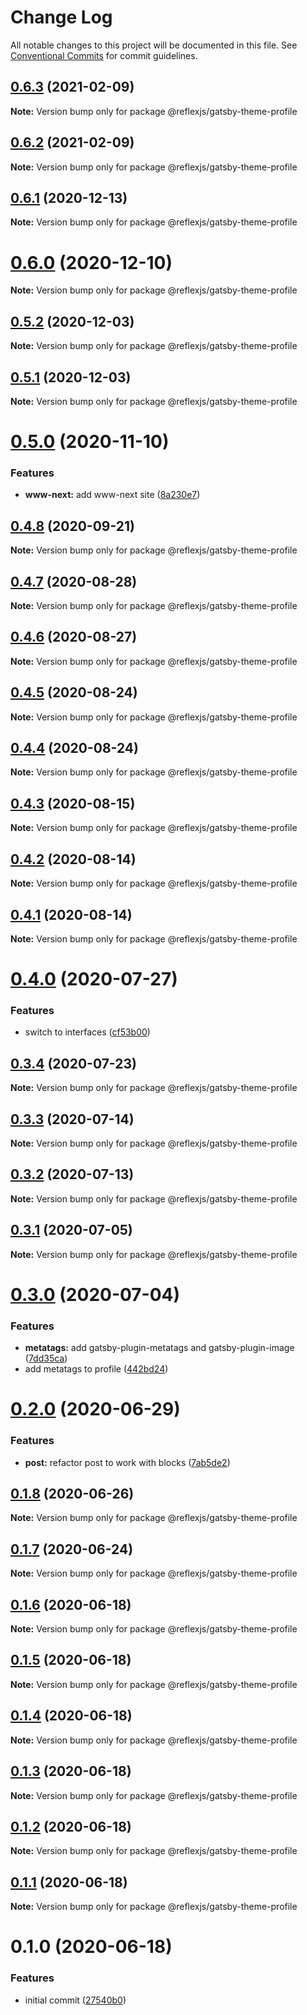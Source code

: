 # Change Log

All notable changes to this project will be documented in this file.
See [Conventional Commits](https://conventionalcommits.org) for commit guidelines.

## [0.6.3](https://github.com/reflexjs/reflex/compare/@reflexjs/gatsby-theme-profile@0.6.2...@reflexjs/gatsby-theme-profile@0.6.3) (2021-02-09)

**Note:** Version bump only for package @reflexjs/gatsby-theme-profile





## [0.6.2](https://github.com/reflexjs/reflex/compare/@reflexjs/gatsby-theme-profile@0.6.1...@reflexjs/gatsby-theme-profile@0.6.2) (2021-02-09)

**Note:** Version bump only for package @reflexjs/gatsby-theme-profile





## [0.6.1](https://github.com/reflexjs/reflex/compare/@reflexjs/gatsby-theme-profile@0.6.0...@reflexjs/gatsby-theme-profile@0.6.1) (2020-12-13)

**Note:** Version bump only for package @reflexjs/gatsby-theme-profile





# [0.6.0](https://github.com/reflexjs/reflex/compare/@reflexjs/gatsby-theme-profile@0.5.2...@reflexjs/gatsby-theme-profile@0.6.0) (2020-12-10)

**Note:** Version bump only for package @reflexjs/gatsby-theme-profile





## [0.5.2](https://github.com/reflexjs/reflex/compare/@reflexjs/gatsby-theme-profile@0.5.1...@reflexjs/gatsby-theme-profile@0.5.2) (2020-12-03)

**Note:** Version bump only for package @reflexjs/gatsby-theme-profile





## [0.5.1](https://github.com/reflexjs/reflex/compare/@reflexjs/gatsby-theme-profile@0.5.0...@reflexjs/gatsby-theme-profile@0.5.1) (2020-12-03)

**Note:** Version bump only for package @reflexjs/gatsby-theme-profile





# [0.5.0](https://github.com/reflexjs/reflex/compare/@reflexjs/gatsby-theme-profile@0.4.8...@reflexjs/gatsby-theme-profile@0.5.0) (2020-11-10)


### Features

* **www-next:** add www-next site ([8a230e7](https://github.com/reflexjs/reflex/commit/8a230e7e43d1bb6a25c7332501547ee0f9eea080))





## [0.4.8](https://github.com/reflexjs/reflex/compare/@reflexjs/gatsby-theme-profile@0.4.7...@reflexjs/gatsby-theme-profile@0.4.8) (2020-09-21)

**Note:** Version bump only for package @reflexjs/gatsby-theme-profile





## [0.4.7](https://github.com/reflexjs/reflex/compare/@reflexjs/gatsby-theme-profile@0.4.6...@reflexjs/gatsby-theme-profile@0.4.7) (2020-08-28)

**Note:** Version bump only for package @reflexjs/gatsby-theme-profile





## [0.4.6](https://github.com/reflexjs/reflex/compare/@reflexjs/gatsby-theme-profile@0.4.5...@reflexjs/gatsby-theme-profile@0.4.6) (2020-08-27)

**Note:** Version bump only for package @reflexjs/gatsby-theme-profile





## [0.4.5](https://github.com/reflexjs/reflex/compare/@reflexjs/gatsby-theme-profile@0.4.4...@reflexjs/gatsby-theme-profile@0.4.5) (2020-08-24)

**Note:** Version bump only for package @reflexjs/gatsby-theme-profile





## [0.4.4](https://github.com/reflexjs/reflex/compare/@reflexjs/gatsby-theme-profile@0.4.3...@reflexjs/gatsby-theme-profile@0.4.4) (2020-08-24)

**Note:** Version bump only for package @reflexjs/gatsby-theme-profile





## [0.4.3](https://github.com/reflexjs/reflex/compare/@reflexjs/gatsby-theme-profile@0.4.2...@reflexjs/gatsby-theme-profile@0.4.3) (2020-08-15)

**Note:** Version bump only for package @reflexjs/gatsby-theme-profile





## [0.4.2](https://github.com/reflexjs/reflex/compare/@reflexjs/gatsby-theme-profile@0.4.1...@reflexjs/gatsby-theme-profile@0.4.2) (2020-08-14)

**Note:** Version bump only for package @reflexjs/gatsby-theme-profile





## [0.4.1](https://github.com/reflexjs/reflex/compare/@reflexjs/gatsby-theme-profile@0.4.0...@reflexjs/gatsby-theme-profile@0.4.1) (2020-08-14)

**Note:** Version bump only for package @reflexjs/gatsby-theme-profile





# [0.4.0](https://github.com/reflexjs/reflex/compare/@reflexjs/gatsby-theme-profile@0.3.4...@reflexjs/gatsby-theme-profile@0.4.0) (2020-07-27)


### Features

* switch to interfaces ([cf53b00](https://github.com/reflexjs/reflex/commit/cf53b00b4ac2d09e4089635cbad1223ca3932a15))





## [0.3.4](https://github.com/reflexjs/reflex/compare/@reflexjs/gatsby-theme-profile@0.3.3...@reflexjs/gatsby-theme-profile@0.3.4) (2020-07-23)

**Note:** Version bump only for package @reflexjs/gatsby-theme-profile





## [0.3.3](https://github.com/reflexjs/reflex/compare/@reflexjs/gatsby-theme-profile@0.3.2...@reflexjs/gatsby-theme-profile@0.3.3) (2020-07-14)

**Note:** Version bump only for package @reflexjs/gatsby-theme-profile





## [0.3.2](https://github.com/reflexjs/reflex/compare/@reflexjs/gatsby-theme-profile@0.3.1...@reflexjs/gatsby-theme-profile@0.3.2) (2020-07-13)

**Note:** Version bump only for package @reflexjs/gatsby-theme-profile





## [0.3.1](https://github.com/reflexjs/reflex/compare/@reflexjs/gatsby-theme-profile@0.3.0...@reflexjs/gatsby-theme-profile@0.3.1) (2020-07-05)

**Note:** Version bump only for package @reflexjs/gatsby-theme-profile





# [0.3.0](https://github.com/reflexjs/reflex/compare/@reflexjs/gatsby-theme-profile@0.2.0...@reflexjs/gatsby-theme-profile@0.3.0) (2020-07-04)


### Features

* **metatags:** add gatsby-plugin-metatags and gatsby-plugin-image ([7dd35ca](https://github.com/reflexjs/reflex/commit/7dd35ca5a88f686f11a0f3772d4eaaa640842ba9))
* add metatags to profile ([442bd24](https://github.com/reflexjs/reflex/commit/442bd24eff9ae44767076b6d6ce447a9a5e1894f))





# [0.2.0](https://github.com/reflexjs/reflex/compare/@reflexjs/gatsby-theme-profile@0.1.8...@reflexjs/gatsby-theme-profile@0.2.0) (2020-06-29)


### Features

* **post:** refactor post to work with blocks ([7ab5de2](https://github.com/reflexjs/reflex/commit/7ab5de295b9a2a6a1bfa516464bc0a6f28e2e281))





## [0.1.8](https://github.com/reflexjs/reflex/compare/@reflexjs/gatsby-theme-profile@0.1.7...@reflexjs/gatsby-theme-profile@0.1.8) (2020-06-26)

**Note:** Version bump only for package @reflexjs/gatsby-theme-profile





## [0.1.7](https://github.com/reflexjs/reflex/compare/@reflexjs/gatsby-theme-profile@0.1.6...@reflexjs/gatsby-theme-profile@0.1.7) (2020-06-24)

**Note:** Version bump only for package @reflexjs/gatsby-theme-profile





## [0.1.6](https://github.com/reflexjs/reflex/compare/@reflexjs/gatsby-theme-profile@0.1.5...@reflexjs/gatsby-theme-profile@0.1.6) (2020-06-18)

**Note:** Version bump only for package @reflexjs/gatsby-theme-profile





## [0.1.5](https://github.com/reflexjs/reflex/compare/@reflexjs/gatsby-theme-profile@0.1.4...@reflexjs/gatsby-theme-profile@0.1.5) (2020-06-18)

**Note:** Version bump only for package @reflexjs/gatsby-theme-profile





## [0.1.4](https://github.com/reflexjs/reflex/compare/@reflexjs/gatsby-theme-profile@0.1.3...@reflexjs/gatsby-theme-profile@0.1.4) (2020-06-18)

**Note:** Version bump only for package @reflexjs/gatsby-theme-profile





## [0.1.3](https://github.com/reflexjs/reflex/compare/@reflexjs/gatsby-theme-profile@0.1.2...@reflexjs/gatsby-theme-profile@0.1.3) (2020-06-18)

**Note:** Version bump only for package @reflexjs/gatsby-theme-profile





## [0.1.2](https://github.com/reflexjs/reflex/compare/@reflexjs/gatsby-theme-profile@0.1.1...@reflexjs/gatsby-theme-profile@0.1.2) (2020-06-18)

**Note:** Version bump only for package @reflexjs/gatsby-theme-profile





## [0.1.1](https://github.com/reflexjs/reflex/compare/@reflexjs/gatsby-theme-profile@0.1.0...@reflexjs/gatsby-theme-profile@0.1.1) (2020-06-18)

**Note:** Version bump only for package @reflexjs/gatsby-theme-profile





# 0.1.0 (2020-06-18)


### Features

* initial commit ([27540b0](https://github.com/reflexjs/reflex/commit/27540b022a849212a21894b05df928e5e6b19456))
